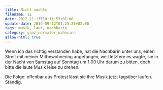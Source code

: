 ```yaml
---
title: Nicht nachts
filename: 11
date: 2012-11-13T18:11:53+01:00
update-date: 2014-09-12T01:25:21+02:00
tags: musik, laut, nachbarin
category: ganz_normaler_wahnsinn
allow-html: true
---
```


<p>Wenn ich das richtig verstanden habe, hat die Nachbarin unter uns, einen Streit mit meiner Mitbewohnering angefangen, weil letztere es wagte, sie in der Nacht von Samstag auf Sonntag um 1:00 Uhr darum zu bitten, doch bitte die laute Musik leise zu drehen.</p>

<p>Die Folge: offenbar aus Protest lässt sie ihre Musik jetzt tagsüber laufen. Ständig.</p>


